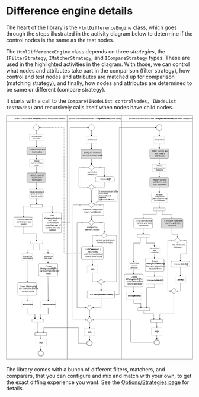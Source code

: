 # Difference engine details
The heart of the library is the `HtmlDifferenceEngine` class, which goes through the steps illustrated in the activity diagram below to determine if the control nodes is the same as the test nodes.

The `HtmlDifferenceEngine` class depends on three _strategies_, the `IFilterStrategy`, `IMatcherStrategy`, and `ICompareStrategy` types. These are used in the highlighted activities in the diagram. With those, we can control what nodes and attributes take part in the comparison (filter strategy), how control and test nodes and attributes are matched up for comparison (matching strategy), and finally, how nodes and attributes are determined to be same or different (compare strategy).

It starts with a call to the `Compare(INodeList controlNodes, INodeList testNodes)` and recursively calls itself when nodes have child nodes.

![img](HtmlDifferenceEngineFlow.svg)

The library comes with a bunch of different filters, matchers, and comparers, that you can configure and mix and match with your own, to get the exact diffing experience you want. See the [Options/Strategies page](Strategies.md) for details.